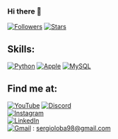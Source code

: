 ### Hi there 👋
[![Followers](https://img.shields.io/github/followers/LopezBanos?style=social)]()
[![Stars](https://img.shields.io/github/stars/LopezBanos?style=social)]()

## Skills:
[![Python](https://img.shields.io/badge/Python-3776AB?style=for-the-badge&logo=python&logoColor=white)]()
[![Apple](https://img.shields.io/badge/iOS-999999?style=for-the-badge&logo=apple&logoColor=white&labelColor=101010)]()
[![MySQL](https://img.shields.io/badge/MySQL-4479A1?style=for-the-badge&logo=mysql&logoColor=white&labelColor=101010)]()

## Find me at:

[![YouTube](https://img.shields.io/badge/YouTube-LopezBanos-FF0000?style=for-the-badge&logo=youtube&logoColor=white&labelColor=101010)]()
[![Discord](https://img.shields.io/badge/Discord-LopezBanos-5865F2?style=for-the-badge&logo=discord&logoColor=white&labelColor=101010)]()
</br>
[![Instagram](https://img.shields.io/badge/Instagram-@sergiolopezbanos-E4405F?style=for-the-badge&logo=instagram&logoColor=white&labelColor=101010)](https://instagram.com/sergiolopezbanos)
</br>
[![LinkedIn](https://img.shields.io/badge/LinkedIn-LopezBanos-0077B5?style=for-the-badge&logo=linkedin&logoColor=white&labelColor=101010)](https://www.linkedin.com/in/sergio-l%C3%B3pez-ba%C3%B1os-92ba46171)
</br>
[![Gmail](https://img.shields.io/badge/Gmail-D14836?style=for-the-badge&logo=gmail&logoColor=white)]() : sergioloba98@gmail.com
